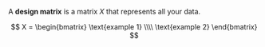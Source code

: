 A **design matrix** is a matrix $X$ that represents all your data.

$$
X = \begin{bmatrix} \text{example 1} \\\\ \text{example 2} \end{bmatrix}
$$